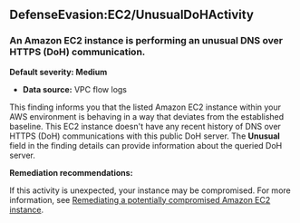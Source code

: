 DefenseEvasion:EC2/UnusualDoHActivity
-------------------------------------


### An Amazon EC2 instance is performing an unusual DNS over HTTPS (DoH) communication.


**Default severity: Medium**


 * **Data source:** VPC flow logs

This finding informs you that the listed Amazon EC2 instance within your AWS environment is behaving in a way that deviates from the established baseline. This EC2 instance doesn't have any recent history of DNS over HTTPS (DoH) communications with this public DoH server. The **Unusual** field in the finding details can provide information about the queried DoH server.


**Remediation recommendations:**


If this activity is unexpected, your instance may be compromised. For more information, see [Remediating a potentially compromised Amazon EC2 instance](https://docs.aws.amazon.com/guardduty/latest/ug/compromised-ec2.html).

